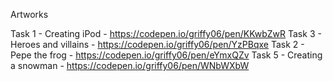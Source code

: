 Artworks

Task 1 - Creating iPod - https://codepen.io/griffy06/pen/KKwbZwR
Task 3 - Heroes and villains - https://codepen.io/griffy06/pen/YzPBqxe
Task 2 - Pepe the frog - https://codepen.io/griffy06/pen/eYmxQZv
Task 5 - Creating a snowman - https://codepen.io/griffy06/pen/WNbWXbW

